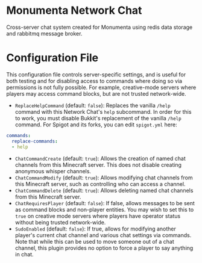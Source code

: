 # Monumenta Network Chat
Cross-server chat system created for Monumenta using redis data storage and rabbitmq message broker.

# Configuration File
This configuration file controls server-specific settings, and is useful for both testing and for disabling access to commands where doing so via permissions is not fully possible. For example, creative-mode servers where players may access command blocks, but are not trusted network-wide.
- `ReplaceHelpCommand` (default: `false`): Replaces the vanilla `/help` command with this Network Chat's `help` subcommand. In order for this to work, you must disable Bukkit's replacement of the vanilla `/help` command. For Spigot and its forks, you can edit `spigot.yml` here:
```yml
commands:
  replace-commands:
  - help
```
- `ChatCommandCreate` (default: `true`): Allows the creation of named chat channels from this Minecraft server. This does not disable creating anonymous whisper channels.
- `ChatCommandModify` (default: `true`): Allows modifying chat channels from this Minecraft server, such as controlling who can access a channel.
- `ChatCommandDelete` (default: `true`): Allows deleting named chat channels from this Minecraft server.
- `ChatRequiresPlayer` (default: `false`): If false, allows messages to be sent as command blocks and non-player entities. You may wish to set this to `true` on creative mode servers where players have operator status without being trusted network-wide.
- `SudoEnabled` (default: `false`): If true, allows for modifying another player's current chat channel and various chat settings via commands. Note that while this can be used to move someone out of a chat channel, this plugin provides no option to force a player to say anything in chat.

